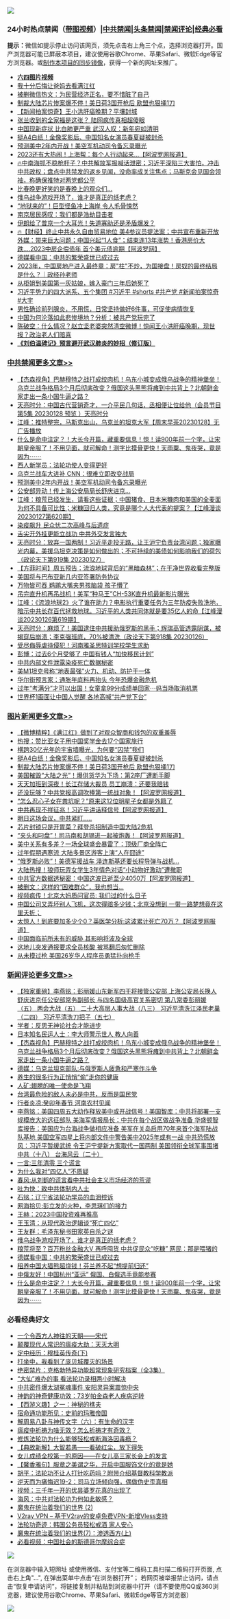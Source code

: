 ![](https://raw.githubusercontent.com/jsvpn/jsproxy/dev/64photo/fqnews-qr.jpg)

<div id="tt">
<h3>24小时热点禁闻（<a href="https://aaa.v2dns.tk/?QAjUl=BgRp5UNKRn&T5Vk=fPVH&Q59Ab=WxGE" target="_blank">带图视频</a>）|<a href="#%E4%B8%AD%E5%85%B1%E7%A6%81%E9%97%BB%E6%9B%B4%E5%A4%9A%E6%96%87%E7%AB%A0">中共禁闻</a>|<a href="#%E5%9B%BE%E7%89%87%E6%96%B0%E9%97%BB%E6%9B%B4%E5%A4%9A%E6%96%87%E7%AB%A0">头条禁闻</a>|<a href="#%E6%96%B0%E9%97%BB%E8%AF%84%E8%AE%BA%E6%9B%B4%E5%A4%9A%E6%96%87%E7%AB%A0">禁闻评论|<a href="#%E5%BF%85%E7%9C%8B%E7%BB%8F%E5%85%B8%E5%A5%BD%E6%96%87">经典必看</a></h3>
<div><b>提示：</b>微信如提示停止访问该网页，须先点击右上角三个点，选择浏览器打开。国产浏览器可能已屏蔽本项目，建议使用谷歌Chrome、苹果Safari、微软Edge等官方浏览器。或<a href="%E5%88%B6%E4%BD%9Cgit%E7%A6%81%E9%97%BB%E9%95%9C%E5%83%8F.md">制作本项目的同步镜像</a>，获得一个新的网址来推广。</div>
<ul>
<li><b><a href="http://d2.v2rss.gq/64.mp4" target="_blank">六四图片视频</a></b></li>
<li><a href="/yule/20230128/1841700.md">我十分后悔让爸妈去看满江红</a></li>
<li><a href="/comments/20230128/1841677.md">被删微信热文：为民营经济正名，要不惜脏了自己</a></li>
<li><a href="/topimagenews/20230128/1841656.md">制裁大陆芯片惨案爆不停！美日荷3国开枪后 欧盟也狠捅1刀</a></li>
<li><a href="/comments/20230128/1841719.md">【新闻拍案惊奇】王小洪肝癌晚期？平壤封城</a></li>
<li><a href="/yule/20230129/1841800.md">张兰收到的全家福是这张？ 陆网疯传真相超傻眼</a></li>
<li><a href="/baitai/20230129/1841824.md">中国现新症状 比白肺更严重 武汉人叹：新年宛如清明</a></li>
<li><a href="/topimagenews/20230129/1841817.md">挺A4白纸！金像奖影后、中国知名女演员春夏疑被封杀</a></li>
<li><a href="/cbnews/20230128/1841664.md">预测美中2年内开战！美空军机动司令备忘录曝光</a></li>
<li><a href="/cnnews/20230128/1841659.md">2023还有大热闹！上海帮：每个人行动起来...【阿波罗网报道】</a></li>
<li><a href="/sohnews/20230129/1841825.md">🔥中南海抓不稳枪杆子？中共解放军报喊话泄密；习近平深陷三大害怕，冲击中共政权；盘点中共禁发的返乡见闻，没命率成关注焦点；马斯克会见国会领袖，称确保推特对两党都公平</a></li>
<li><a href="/yule/20230128/1841669.md">比春晚更好笑的是春晚上的观众们…</a></li>
<li><a href="/comments/20230129/1841811.md">俄乌战争游戏开场了，谁才是真正的纸老虎？</a></li>
<li><a href="/cnnews/20230129/1841821.md">“地狱来的”！巨型怪鱼冲上海岸 令人毛骨悚然</a></li>
<li><a href="/baitai/20230128/1841740.md">南京居民感叹：我们都是浩劫目击者</a></li>
<li><a href="/cnnews/20230129/1841853.md">伊朗给了普京一个大耳光！失道寡助还是矛盾爆发？</a></li>
<li><a href="/sohnews/20230128/1841727.md">🔥【财经】终止中共永久自由贸易地位 美4参议员提法案；中共宣布重新开放 外媒：带来巨大问题；中国兴起“1人食”；结束连13年涨势！香港房价大跌....2023中房企偿债年 首个美元债逾期【阿波罗网】</a></li>
<li><a href="/comments/20230129/1841795.md">德媒看中国：中共的繁荣盛世已成过去</a></li>
<li><a href="/sohnews/20230128/1841722.md">2023年，中国房地产进入最终章：房"柱"不炒，为国接盘！房奴的最终结局是什么？｜政经孙老师</a></li>
<li><a href="/cnnews/20230129/1841796.md">从柜姐到美国第一灰姑娘，嫁入豪门三年后她死了</a></li>
<li><a href="/sohnews/20230129/1841790.md">习近平势力的四大派系、五个集团 #习近平 #shorts #共产党 #新闻拍案惊奇 #大宇</a></li>
<li><a href="/health/20230128/1841687.md">男性确诊前列腺炎，不用慌，日常坚持做好6件事，可促使病情恢复</a></li>
<li><a href="/baitai/20230128/1841771.md">中国为何沦落如此悲惨境地？分析：被共产党玩完了</a></li>
<li><a href="/sohnews/20230128/1841742.md">陈破空：什么情况？赵立坚老婆突然清空微博！惊闻王小洪肝癌晚期，现世报？政治老人们暗喜</a></li>
<li><b><a href="/comments/20200207/1272816.md" target="_blank">《刘伯温碑记》预言避开武汉肺炎的妙招（修订版）</a></b></li>
</ul>
</div>

<div class="catlist">
<h3><a href="/cbnews/" target="_blank">中共禁闻</a><span><a href="/cbnews/" target="_blank" rel="nofollow">更多文章>></a></span></h3>
<ul>
<li><a href="/comments/20230129/1841926.md" target="_blank">【杰森视角】巴赫穆特之战打成绞肉机！乌东小城变成俄乌战争的精神堡垒！乌克兰战争格局3个月后彻底改变？俄国这头黑熊将瘫到中共背上？北朝鲜金家走出一条小国牛逼之路？</a></li>
<li><a href="/cbnews/20230129/1841905.md" target="_blank">天亮时分：中国古代营销奇才，一介平民几句话，丞相便让位给他（会员节目第5集 20230128 预览 ）天亮时分</a></li>
<li><a href="/cbnews/20230129/1841881.md" target="_blank">江峰：推特整完，马斯克出山，乌克兰的坦克大军【周末早茶20230128】无广告播放</a></li>
<li><a href="/comments/20230128/1841734.md" target="_blank">什么是命中注定？！大长今开篇，藏重要信息！惊！读900年前一个字，让宋朝皇帝服了！不用见面，就可解命！测字比摸骨更快！天雨粟、鬼夜哭，竟是因为⋯⋯</a></li>
<li><a href="/cbnews/20230128/1840477.md" target="_blank">西人新学员：法轮功使人变得更好</a></li>
<li><a href="/cbnews/20230128/1841676.md" target="_blank">乌克兰战车大进补 CNN：很难立即改变战局</a></li>
<li><a href="/cbnews/20230128/1841664.md" target="_blank">预测美中2年内开战！美空军机动司令备忘录曝光</a></li>
<li><a href="/cbnews/20230128/1841651.md" target="_blank">公安部异动！传上海公安局局长舒庆进京…</a></li>
<li><a href="/cbnews/20230128/1841644.md" target="_blank">江峰：粮荒已经发生，请看这些证据；中国猪食、日本米糠肉和美国的全麦面为何不具备可比性；米糠回归人类，究竟是哪个人大代表的提案？【江峰漫谈20230127第620期】</a></li>
<li><a href="/cbnews/20230128/1841619.md" target="_blank">染疫飙升 民众忧二次高峰与后遗症</a></li>
<li><a href="/cbnews/20230128/1841595.md" target="_blank">舌尖开外挂更能立战功 中共外交发言独大</a></li>
<li><a href="/cbnews/20230128/1841568.md" target="_blank">天亮时分：放弃一国两制！习近平走投无路，让王沪宁负责台湾问题；独家曝光内幕，美援乌坦克决策是如何做出的；不可持续的美债如何影响我们的荷包（政论天下第919集 20230127）</a></li>
<li><a href="/comments/20230128/1841529.md" target="_blank">【方菲时间】周五预告：流浪地球背后的“黑暗森林”；在干净世界收看完整版</a></li>
<li><a href="/cbnews/20230128/1841495.md" target="_blank">美国将与巴布亚新几内亚签署防务协议</a></li>
<li><a href="/cbnews/20230128/1841494.md" target="_blank">万物皆可吞 鹈鹕大嘴夹男孩脑袋 孩子懵了</a></li>
<li><a href="/cbnews/20230128/1841448.md" target="_blank">吊完直升机再吊战机！美军“种马王”CH-53K直升机最新影片曝光</a></li>
<li><a href="/cbnews/20230127/1841257.md" target="_blank">江峰：《流浪地球2》火了谁在助力？电影执行重要任务为三年防疫失败洗地，暗示中共长存百代拯救地球。习近平的人类共同体就是要35亿人的命【江峰漫谈20230126第619期】</a></li>
<li><a href="/cbnews/20230127/1841211.md" target="_blank">天亮时分：麻烦了！美国逮住中共援助俄罗斯的黑手；辉瑞高管透露阴谋，被揭穿后崩溃；李克强班底，70%被清洗（政论天下第918集 20230126）</a></li>
<li><a href="/cbnews/20230127/1841084.md" target="_blank">受尽侮辱虐待侵犯！河南雅圣思特训学校学生求助</a></li>
<li><a href="/cbnews/20230127/1841027.md" target="_blank">彭博：过去6个月受够了 中国有钱人“加快移民计划”</a></li>
<li><a href="/cbnews/20230127/1841019.md" target="_blank">中共内部文件泄露染疫死亡数据秘密</a></li>
<li><a href="/cbnews/20230126/1841013.md" target="_blank">美M1坦克号称“地表最强”火力、机动、防护于一体</a></li>
<li><a href="/cbnews/20230126/1840979.md" target="_blank">华尔街预言家：通胀年底料再抬头 今年恐爆金融危机</a></li>
<li><a href="/cbnews/20230126/1840957.md" target="_blank">过年“考满分”才可以出国！女童拿99分成绩单回家⋯妈当场取消机票</a></li>
<li><a href="/cbnews/20230126/1840956.md" target="_blank">世界杯1画面让中国人觉醒 各地高喊“共产党下台”</a></li>

</ul>
</div>
<div class="catlist">
<h3><a href="/topimagenews/" target="_blank">图片新闻</a><span><a href="/topimagenews/" target="_blank" rel="nofollow">更多文章>></a></span></h3>
<ul>
<li><a href="/topimagenews/20230129/1841925.md" target="_blank">【微博精粹】《满江红》做到了对观众智商和钱包的双重羞辱</a></li>
<li><a href="/topimagenews/20230129/1841882.md" target="_blank">热搜：赞比亚女子用中国奖学金去17个国家旅行</a></li>
<li><a href="/topimagenews/20230129/1841863.md" target="_blank">横跨30亿光年的宇宙墙曝光，为何要“囚禁”我们</a></li>
<li><a href="/topimagenews/20230129/1841817.md" target="_blank">挺A4白纸！金像奖影后、中国知名女演员春夏疑被封杀</a></li>
<li><a href="/topimagenews/20230128/1841656.md" target="_blank">制裁大陆芯片惨案爆不停！美日荷3国开枪后 欧盟也狠捅1刀</a></li>
<li><a href="/topimagenews/20230128/1841637.md" target="_blank">美国摧毁“大陆之光”！爆供货华为下场：第2座厂遭断手脚</a></li>
<li><a href="/topimagenews/20230127/1841333.md" target="_blank">天天加班到深夜！长江存储大裁员 员工崩溃：还要我赔钱</a></li>
<li><a href="/topimagenews/20230127/1841260.md" target="_blank">还没玩够？中共党报高调吹捧第一统战对象！【阿波罗网报道】</a></li>
<li><a href="/topimagenews/20230127/1841241.md" target="_blank">“怎么忍心子女在粪坑呢？”原来这12位明星子女都是外籍了</a></li>
<li><a href="/topimagenews/20230127/1841220.md" target="_blank">中共再现不祥征兆！习近平讲话释信号【阿波罗网报道】</a></li>
<li><a href="/topimagenews/20230127/1841160.md" target="_blank">明日这场会议，中共紧盯…..</a></li>
<li><a href="/topimagenews/20230126/1840978.md" target="_blank">芯片封锁只是开胃菜？拜登杀招制造中国大陆2危机</a></li>
<li><a href="/topimagenews/20230126/1840950.md" target="_blank">“夹头和叼盘”！司马南和胡锡进一起被炮轰！【阿波罗网报道】</a></li>
<li><a href="/topimagenews/20230126/1840917.md" target="_blank">美中关系有多差？一场全球盛会暴雷了：顶级厂商全阵亡</a></li>
<li><a href="/topimagenews/20230126/1840870.md" target="_blank">过年假期遇寒流 大陆多景区游客上演“人在囧途”</a></li>
<li><a href="/topimagenews/20230126/1840860.md" target="_blank">“俄罗斯必败”！美德军援战车 泽连斯基还要长程导弹与战机…</a></li>
<li><a href="/topimagenews/20230126/1840843.md" target="_blank">大陆热搜！狼师玩弄女学生3年情色对话“小动物好激动”遭撤职</a></li>
<li><a href="/topimagenews/20230126/1840812.md" target="_blank">中共官方数据透秘密：中国这波已逝至少4050万【阿波罗网报道】</a></li>
<li><a href="/topimagenews/20230126/1840786.md" target="_blank">被删文：这样的“困难群众”，我也想当…</a></li>
<li><a href="/topimagenews/20230126/1840776.md" target="_blank">视频疯传！北京大妈质问官员: 我们过的什么日子</a></li>
<li><a href="/topimagenews/20230125/1840541.md" target="_blank">中国公司又弄坏别人飞机，这次得赔多少钱；北京没想到 一带一路梦想竟在这里夭折；</a></li>
<li><a href="/topimagenews/20230125/1840366.md" target="_blank">太惊人！到底要加多少个0？英医学分析:这波累计死亡70万？【阿波罗网报道】</a></li>
<li><a href="/topimagenews/20230125/1840362.md" target="_blank">中国面临前所未有的威胁 其影响将波及全球</a></li>
<li><a href="/topimagenews/20230125/1840334.md" target="_blank">这地儿突发通报要求全员核酸 被骂翻后匆忙删除</a></li>
<li><a href="/topimagenews/20230125/1840290.md" target="_blank">从未摸过枪 美国26岁华人程序员勇猛扑向枪手</a></li>

</ul>
</div>
<div class="catlist">
<h3><a href="/comments/" target="_blank">新闻评论</a><span><a href="/comments/" target="_blank" rel="nofollow">更多文章>></a></span></h3>
<ul>
<li><a href="/comments/20230129/1841949.md" target="_blank">【独家重磅】李燕铭：彭丽媛山东新军四干将接管公安部 上海公安局长换人 舒庆进京任公安部常务副部长 与四名国级高官关系密切 第八常委彭丽媛（五） 两会大战（五） 二十大高层人事大战（八三） 习近平清洗江泽民老巢（二四） 习近平清洗刀把子（五七）</a></li>
<li><a href="/comments/20230129/1841944.md" target="_blank">学者：反思无神论社会才能进步</a></li>
<li><a href="/comments/20230129/1841862.md" target="_blank">日本知名民运人士：李大师警示世人 教人向善</a></li>
<li><a href="/comments/20230129/1841926.md" target="_blank">【杰森视角】巴赫穆特之战打成绞肉机！乌东小城变成俄乌战争的精神堡垒！乌克兰战争格局3个月后彻底改变？俄国这头黑熊将瘫到中共背上？北朝鲜金家走出一条小国牛逼之路？</a></li>
<li><a href="/comments/20230129/1841919.md" target="_blank">德媒：乌克兰坦克部队:与俄罗斯人疲惫和严寒作斗争</a></li>
<li><a href="/comments/20230129/1841913.md" target="_blank">养生的很多行为正悄悄“偷”走你的健康</a></li>
<li><a href="/comments/20230129/1841912.md" target="_blank">人矿:翅膀的唯一使命是飞翔</a></li>
<li><a href="/comments/20230129/1841911.md" target="_blank">台湾最危险的敌人未必是中共，反而是国民党</a></li>
<li><a href="/comments/20230129/1841910.md" target="_blank">行者炎凉:癸卯年春节 河南农村见闻</a></li>
<li><a href="/comments/20230129/1841903.md" target="_blank">李燕铭：美国四周五大动作释放美中或开战信号！美国智库：中共将部署一支规模庞大的远征部队 美海军情报局长：中共在每个战区做战争准备 华盛顿智库报告：美国应为台海战争做相应准备 美军在关岛启用70年来首个海军陆战队基地 美国空军四星上将内部文件中警告美中2025年或有一战 中共恐慌放风：习近平暂缓武统 令王沪宁提新方案取代一国两制 美国领衔全球军事围堵中共（十八） 台海风云（二十）</a></li>
<li><a href="/comments/20230129/1841890.md" target="_blank">一言:三年清零 三个谎言</a></li>
<li><a href="/comments/20230129/1841889.md" target="_blank">为什么我对“四亿人”不质疑</a></li>
<li><a href="/comments/20230129/1841849.md" target="_blank">春风:从刘鹤的谎言看中共社会主义市场经济的荒谬</a></li>
<li><a href="/comments/20230129/1841848.md" target="_blank">吐为快：致中共体制内人士</a></li>
<li><a href="/comments/20230129/1841847.md" target="_blank">石铭：辽宁省法轮功学员的血泪控诉</a></li>
<li><a href="/comments/20230129/1841846.md" target="_blank">网海拾贝:彭立发的火种，李思琪们的接力</a></li>
<li><a href="/comments/20230129/1841839.md" target="_blank">王赫：2023中国投资难再推高</a></li>
<li><a href="/comments/20230129/1841838.md" target="_blank">王玉清：从现代政治逻辑谈“死亡四亿”</a></li>
<li><a href="/comments/20230129/1841837.md" target="_blank">王友群：毛泽东秘书田家英自杀之谜</a></li>
<li><a href="/comments/20230129/1841811.md" target="_blank">俄乌战争游戏开场了，谁才是真正的纸老虎？</a></li>
<li><a href="/comments/20230129/1841801.md" target="_blank">粮荒将至？百万粉丝金融大V 再呼囤货 中共促民众“吃糠” 网民：那是喂猪的</a></li>
<li><a href="/comments/20230129/1841795.md" target="_blank">德媒看中国：中共的繁荣盛世已成过去</a></li>
<li><a href="/comments/20230128/1841737.md" target="_blank">租养中国大猫熊超烧钱！芬兰养不起“想提前归还”</a></li>
<li><a href="/comments/20230128/1841736.md" target="_blank">中俄友好！中国杭州“亚运” 俄国、白俄选手竟能参赛</a></li>
<li><a href="/comments/20230128/1841734.md" target="_blank">什么是命中注定？！大长今开篇，藏重要信息！惊！读900年前一个字，让宋朝皇帝服了！不用见面，就可解命！测字比摸骨更快！天雨粟、鬼夜哭，竟是因为⋯⋯</a></li>

</ul>
</div>

<div class="catlist">
<h3>必看经典好文</h3>
<ul>
<li><a href="/lifebaike/20211124/1656686.md" target="_blank">一个令西方人神往的天朝——宋代</a></li>
<li><a href="/comments/20200619/783185.md" target="_blank">颠覆现代人常识的瘟疫大劫：天灭大明</a></li>
<li><a href="/tculture/xiulian/20151108/468739.md" target="_blank">定中经历：穆桂英传奇(下)</a></li>
<li><a href="/comments/20201015/1414242.md" target="_blank">打坐中，我看到了庞贝城覆灭的场景</a></li>
<li><a href="/comments/20200705/783265.md" target="_blank">绝密禁片：克格勃特异功能超常现象研究档案（全3集）</a></li>
<li><a href="/cbnews/20210428/1535533.md" target="_blank">“大仙”难办的事  看法轮功录相两小时解决</a></li>
<li><a href="/ccpdope/20220806/1768044.md" target="_blank">中共密件爆太湖冤魂事件 安阳灵异案震惊中央</a></li>
<li><a href="/comments/20220315/1705037.md" target="_blank">神韵的神奇健康功效：73岁帕金森老人疾病逆转</a></li>
<li><a href="/comments/20210210/1484775.md" target="_blank">【西游义趣】之一：神秘的樵夫</a></li>
<li><a href="/cbnews/20180711/970353.md" target="_blank">宿命通功能所见：史前的玛雅帝国</a></li>
<li><a href="/tculture/20170925/832035.md" target="_blank">解周易八卦与神传文字（六）：有生命的汉字</a></li>
<li><a href="/comments/20200502/1322275.md" target="_blank">瘟疫中祈祷为啥无效？怎么祈祷才有奇效？</a></li>
<li><a href="/cbnews/20220601/1740227.md" target="_blank">修炼法轮功为什么能够轻松戒断海洛因毒瘾？</a></li>
<li><a href="/comments/20201217/1449706.md" target="_blank">【典故新解】大智若愚——看破红尘，放下得失</a></li>
<li><a href="/comments/20210801/1597741.md" target="_blank">女儿成绩全校第一的原因——在女儿高三家长会上的发言</a></li>
<li><a href="/bannedvideo/20201203/1441331.md" target="_blank">【馨香雅句】服章之美谓之华，开启中国服饰文化的竟是她</a></li>
<li><a href="/cbnews/20190215/1081272.md" target="_blank">胡平：法轮功不让人打针吃药吗？附带介绍基督教科学教派</a></li>
<li><a href="/tculture/20190304/1091074.md" target="_blank">逆天而为痛悔迟19-2：司马立场倾向强，偶做伪史歪真相</a></li>
<li><a href="/aomi/qiwen/20151223/484507.md" target="_blank">视频：三千年一开的优昙婆罗花真的出现了</a></li>
<li><a href="/comments/20191218/1228234.md" target="_blank">海风：中共对法轮功为何如此敏感？</a></li>
<li><a href="/topimagenews/20180520/944940.md" target="_blank">魔鬼在统治着我们的世界 (2)</a></li>
<li><a href="/comments/20210402/1257608.md" target="_blank">V2ray VPN &#8211; 基于V2ray的安卓免费VPN-新增Vless支持</a></li>
<li><a href="/comments/20220710/1756469.md" target="_blank">法轮功奇迹：韩国公务员轻松戒酒 家人安心</a></li>
<li><a href="/topimagenews/20180527/948369.md" target="_blank">魔鬼在统治着我们的世界(7)：渗透西方(上)</a></li>
<li><a href="/comments/20200806/1375443.md" target="_blank">必看视频：中国社会的斯德哥尔摩综合症</a></li>

</ul>
</div>

![](https://raw.githubusercontent.com/jsvpn/jsproxy/dev/64photo/fqnews-qr.jpg)

在浏览器中输入短网址 或使用微信、支付宝等二维码工具扫描二维码打开页面, 点击右上角"...", 在弹出菜单中点击“在浏览器打开”； 若网页被举报禁止访问，请点击“恢复申请访问”，将链接复制并粘贴到浏览器中打开（请不要使用QQ或360浏览器，建议使用谷歌Chrome、苹果Safari、微软Edge等官方浏览器）

![](https://raw.githubusercontent.com/jsvpn/jsproxy/dev/64photo/wx.jpg)